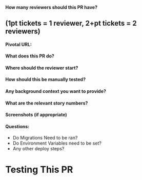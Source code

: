 #### How many reviewers should this PR have?
## (1pt tickets = 1 reviewer, 2+pt tickets = 2 reviewers)


#### Pivotal URL:
#### What does this PR do?
#### Where should the reviewer start?
#### How should this be manually tested?
#### Any background context you want to provide?
#### What are the relevant story numbers?
#### Screenshots (if appropriate)
#### Questions:
  - Do Migrations Need to be ran?
  - Do Environment Variables need to be set?
  - Any other deploy steps?


# Testing This PR
